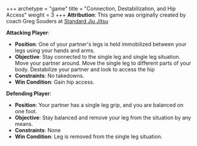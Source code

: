 +++
archetype = "game"
title = "Connection, Destabilization, and Hip Access"
weight = 3
+++
**Attribution**: This game was originally created by coach Greg Souders at [Standard Jiu Jitsu](https://standardjiujitsu.com)

**Attacking Player**:
  * **Position**: One of your partner's legs is held immobilized between your legs using your hands and arms.
  * **Objective**: Stay connected to the single leg and single leg situation. Move your partner around. Move the single leg to different parts of your body. Destabilize your partner and look to access the hip
  * **Constraints**: No takedowns.
  * **Win Condition**: Gain hip access.

**Defending Player**:
  * **Position**: Your partner has a single leg grip, and you are balanced on one foot.
  * **Objective**: Stay balanced and remove your leg from the situation by any means.
  * **Constraints**: None
  * **Win Condition**: Leg is removed from the single leg situation.